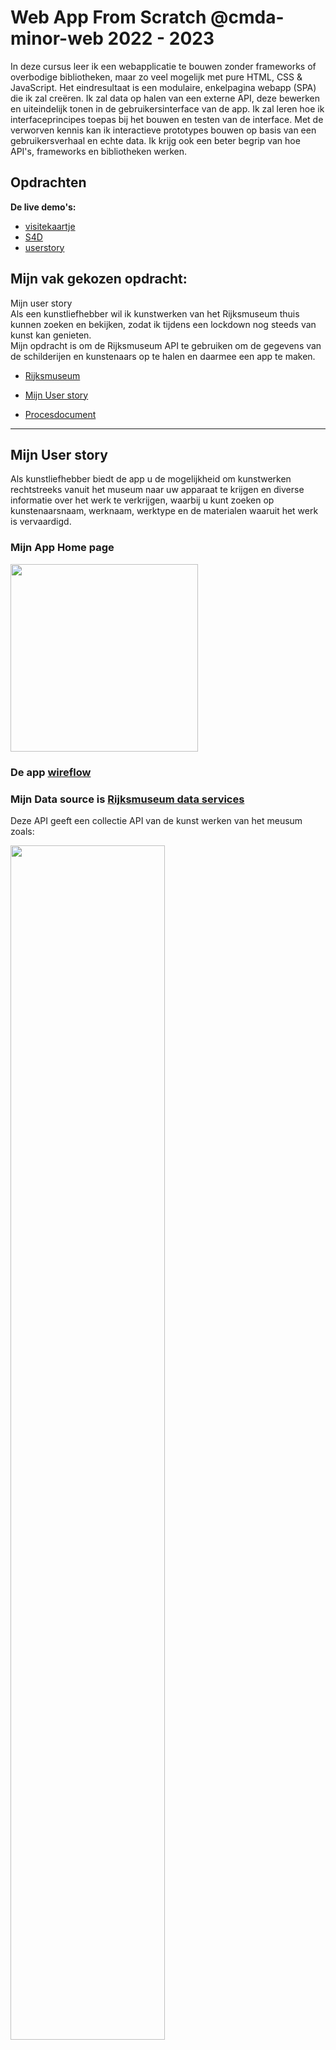 # Web App From Scratch @cmda-minor-web 2022 - 2023

In deze cursus leer ik een webapplicatie te bouwen zonder frameworks of overbodige bibliotheken, maar zo veel mogelijk met pure HTML, CSS & JavaScript. Het eindresultaat is een modulaire, enkelpagina webapp (SPA) die ik zal creëren. Ik zal data op halen van een externe API, deze bewerken en uiteindelijk tonen in de gebruikersinterface van de app. Ik zal leren hoe ik interfaceprincipes toepas bij het bouwen en testen van de interface. Met de verworven kennis kan ik interactieve prototypes bouwen op basis van een gebruikersverhaal en echte data. Ik krijg ook een beter begrip van hoe API's, frameworks en bibliotheken werken.

## Opdrachten
**De live demo's:** 
  - [visitekaartje](visitekaartje/index.html)
  - [S4D](S4D/index.html)
  - [userstory](userstory/index.html)

## Mijn vak gekozen opdracht:
  Mijn user story
   <br> Als een kunstliefhebber wil ik kunstwerken van het Rijksmuseum thuis kunnen zoeken en bekijken, zodat ik tijdens een lockdown nog steeds van kunst kan genieten.
   <br> Mijn opdracht is om de Rijksmuseum API te gebruiken om de gegevens van de schilderijen en kunstenaars op te halen en daarmee een app te maken.
   
   - [Rijksmuseum](https://github.com/cmda-minor-web/web-app-from-scratch-2223/blob/main/course/rijksmuseum.md)
   - [Mijn User story](userstory/index.html)
   
   - [Procesdocument](https://github.com/SundousKanaan/web-app-from-scratch-2223/wiki)

---
## Mijn User story

Als kunstliefhebber biedt de app u de mogelijkheid om kunstwerken rechtstreeks vanuit het museum naar uw apparaat te krijgen en diverse informatie over het werk te verkrijgen, waarbij u kunt zoeken op kunstenaarsnaam, werknaam, werktype en de materialen waaruit het werk is vervaardigd.

### Mijn App Home page

<img src="https://github.com/SundousKanaan/web-app-from-scratch-2223/blob/6df7961c9a25df6d20df830a1039a505f9568e64/userstory/images/home.png" width="300px" >

### De app [wireflow](https://github.com/SundousKanaan/web-app-from-scratch-2223/wiki/WEEK-3)

### Mijn Data source is [Rijksmuseum data services](https://data.rijksmuseum.nl/object-metadata/api/)

Deze API geeft een collectie API van de kunst werken van het meusum zoals:

<img src="https://github.com/SundousKanaan/web-app-from-scratch-2223/blob/6df7961c9a25df6d20df830a1039a505f9568e64/userstory/images/API-collectie.png" width="70%">

---

## Mijn program

Ik wil:  

*Zoekenbalk* | ✅ Done

*Verschillende zoeken opties* | ✅ Done - Ik heb 4 zoeken opties

*Detailspagina* | ✅ Done

*Favoriete Pagina* | Not done - Proberen om in het toekomst te hebben

*Filter voor de zoekbalk* | Not done - Proberen om in het toekomst te hebben

*Loeding states* | ✅ Gedeeltelijk heb 

*Error states* | ✅  Gedeeltelijk heb

*Empty state* | Not done | Proberen om in het toekomst te hebben

*Een schema an de kunst kleuren* | Not done - Proberen om in het toekomst te hebben voor een favoriete Pagina

*Meer data halen/functies* | Not done - Proberen om in het toekomst te hebben?
